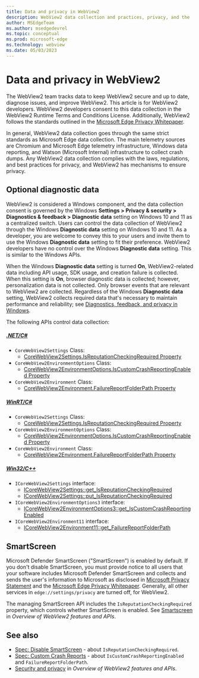 ```yaml
---
title: Data and privacy in WebView2
description: WebView2 data collection and practices, privacy, and the 'Diagnostic data' setting.
author: MSEdgeTeam
ms.author: msedgedevrel
ms.topic: conceptual
ms.prod: microsoft-edge
ms.technology: webview
ms.date: 05/03/2023
---
```

# Data and privacy in WebView2

The WebView2 team tracks data to keep WebView2 secure and up to date, diagnose issues, and improve WebView2. This article is for WebView2 developers.
WebView2 developers consent to this data collection in the WebView2 Runtime Terms and Conditions License. Additionally, WebView2 follows the standards outlined in the [Microsoft Edge Privacy Whitepaper](../../privacy-whitepaper/index.md).

In general, WebView2 data collection goes through the same strict standards as Microsoft Edge data collection. The main telemetry sources are Chromium and Microsoft Edge telemetry infrastructure, Windows data reporting, and Watson (Microsoft Internal) infrastructure to collect crash dumps.
Any WebView2 data collection complies with the laws, regulations, and best practices for privacy, and WebView2 has mechanisms to ensure privacy.


<!-- ====================================================================== -->
## Optional diagnostic data

WebView2 is considered a Windows component, and the data collection consent is governed by the Windows **Settings > Privacy & security > Diagnostics & feedback > Diagnostic data** setting on Windows 10 and 11 as a centralized switch.
Users can control the data collection of WebView2 through the Windows **Diagnostic data** setting on Windows 10 and 11. As a developer, you are welcome to convey this to your users and invite them to use the Windows **Diagnostic data** setting to fit their preference.
WebView2 developers have no control over the Windows **Diagnostic data** setting. This is similar to the Windows APIs.

When the Windows **Diagnostic data** setting is turned **On**, WebView2-related data including API usage, SDK usage, and creation failure is collected. When this setting is **On**, browser diagnostic data is collected; however, personalization data is not collected. Only browser events that are relevant to WebView2 are collected. Regardless of the Windows **Diagnostic data** setting, WebView2 collects required data that's necessary to maintain performance and reliability; see [Diagnostics, feedback, and privacy in Windows](https://support.microsoft.com/en-us/windows/diagnostics-feedback-and-privacy-in-windows-28808a2b-a31b-dd73-dcd3-4559a5199319).

The following APIs control data collection:
##### [.NET/C#](#tab/dotnetcsharp)
* `CoreWebView2Settings` Class:
   * [CoreWebView2Settings.IsReputationCheckingRequired Property](/dotnet/api/microsoft.web.webview2.core.corewebview2settings.isreputationcheckingrequired)
* `CoreWebView2EnvironmentOptions` Class:
   * [CoreWebView2EnvironmentOptions.IsCustomCrashReportingEnabled Property](/dotnet/api/microsoft.web.webview2.core.corewebview2environmentoptions.iscustomcrashreportingenabled)
* `CoreWebView2Environment` Class:
   * [CoreWebView2Environment.FailureReportFolderPath Property](/dotnet/api/microsoft.web.webview2.core.corewebview2environment.failurereportfolderpath)
##### [WinRT/C#](#tab/winrtcsharp)
* `CoreWebView2Settings` Class:
   * [CoreWebView2Settings.IsReputationCheckingRequired Property](/microsoft-edge/webview2/reference/winrt/microsoft_web_webview2_core/corewebview2settings#isreputationcheckingrequired)
* `CoreWebView2EnvironmentOptions` Class:
   * [CoreWebView2EnvironmentOptions.IsCustomCrashReportingEnabled Property](/microsoft-edge/webview2/reference/winrt/microsoft_web_webview2_core/corewebview2environmentoptions#iscustomcrashreportingenabled)
* `CoreWebView2Environment` Class:
   * [CoreWebView2Environment.FailureReportFolderPath Property](/microsoft-edge/webview2/reference/winrt/microsoft_web_webview2_core/corewebview2environment#failurereportfolderpath)
##### [Win32/C++](#tab/win32cpp)
* `ICoreWebView2Settings` interface:
   * [ICoreWebView2Settings::get_IsReputationCheckingRequired](/microsoft-edge/webview2/reference/win32/icorewebview2settings8#get_isreputationcheckingrequired)
   * [ICoreWebView2Settings::put_IsReputationCheckingRequired](/microsoft-edge/webview2/reference/win32/icorewebview2settings8#put_isreputationcheckingrequired)
* `ICoreWebView2EnvironmentOptions3` interface:
   * [ICoreWebView2EnvironmentOptions3::get_IsCustomCrashReportingEnabled](/microsoft-edge/webview2/reference/win32/icorewebview2environmentoptions3#get_iscustomcrashreportingenabled)
* `ICoreWebView2Environment11` interface:
   * [ICoreWebView2Environment11::get_FailureReportFolderPath](/microsoft-edge/webview2/reference/win32/icorewebview2environment11#get_failurereportfolderpath)


<!-- ====================================================================== -->
## SmartScreen

Microsoft Defender SmartScreen ("SmartScreen") is enabled by default. If you don't disable SmartScreen, you must provide notice to all users that your software includes Microsoft Defender SmartScreen and collects and sends the user's information to Microsoft as disclosed in [Microsoft Privacy Statement](https://aka.ms/privacy) and the [Microsoft Edge Privacy Whitepaper](../../privacy-whitepaper/index.md#smartscreen). Generally, all other services in `edge://settings/privacy` are turned off, for WebView2.

The managing SmartScreen API includes the `IsReputationCheckingRequired` property, which controls whether SmartScreen is enabled.  See [Smartscreen](../concepts/overview-features-apis.md#smartscreen) in _Overview of WebView2 features and APIs_.


<!-- ====================================================================== -->
## See also

* [Spec: Disable SmartScreen](https://github.com/MicrosoftEdge/WebView2Feedback/blob/main/specs/IsSmartScreenRequired.md) - about `IsReputationCheckingRequired`.
* [Spec: Custom Crash Reports](https://github.com/MicrosoftEdge/WebView2Feedback/blob/main/specs/DisableCrashReporting.md) - about `IsCustomCrashReportingEnabled` and `FailureReportFolderPath`.
* [Security and privacy](../concepts/overview-features-apis.md#security-and-privacy) in _Overview of WebView2 features and APIs_.